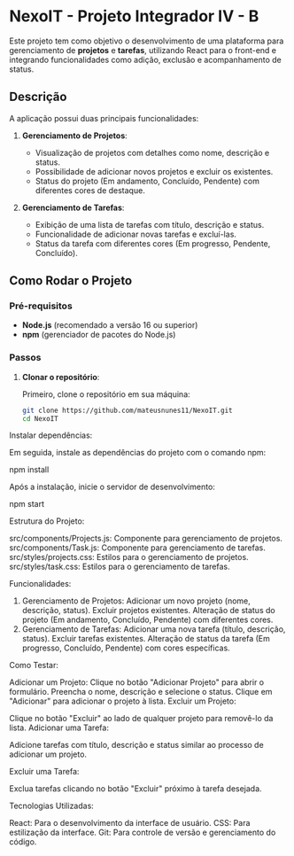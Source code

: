 # NexoIT - Projeto Integrador IV - B

Este projeto tem como objetivo o desenvolvimento de uma plataforma para gerenciamento de **projetos** e **tarefas**, utilizando React para o front-end e integrando funcionalidades como adição, exclusão e acompanhamento de status.

## Descrição

A aplicação possui duas principais funcionalidades:

1. **Gerenciamento de Projetos**:
   - Visualização de projetos com detalhes como nome, descrição e status.
   - Possibilidade de adicionar novos projetos e excluir os existentes.
   - Status do projeto (Em andamento, Concluído, Pendente) com diferentes cores de destaque.

2. **Gerenciamento de Tarefas**:
   - Exibição de uma lista de tarefas com título, descrição e status.
   - Funcionalidade de adicionar novas tarefas e excluí-las.
   - Status da tarefa com diferentes cores (Em progresso, Pendente, Concluído).

## Como Rodar o Projeto

### Pré-requisitos

- **Node.js** (recomendado a versão 16 ou superior)
- **npm** (gerenciador de pacotes do Node.js)

### Passos

1. **Clonar o repositório**:

   Primeiro, clone o repositório em sua máquina:

   ```bash
   git clone https://github.com/mateusnunes11/NexoIT.git
   cd NexoIT

 Instalar dependências:

Em seguida, instale as dependências do projeto com o comando npm:

npm install

Após a instalação, inicie o servidor de desenvolvimento:

npm start

Estrutura do Projeto:

src/components/Projects.js: Componente para gerenciamento de projetos.
src/components/Task.js: Componente para gerenciamento de tarefas.
src/styles/projects.css: Estilos para o gerenciamento de projetos.
src/styles/task.css: Estilos para o gerenciamento de tarefas.

Funcionalidades:

1. Gerenciamento de Projetos:
Adicionar um novo projeto (nome, descrição, status).
Excluir projetos existentes.
Alteração de status do projeto (Em andamento, Concluído, Pendente) com diferentes cores.
2. Gerenciamento de Tarefas:
Adicionar uma nova tarefa (título, descrição, status).
Excluir tarefas existentes.
Alteração de status da tarefa (Em progresso, Concluído, Pendente) com cores específicas.

Como Testar:

Adicionar um Projeto:
Clique no botão "Adicionar Projeto" para abrir o formulário.
Preencha o nome, descrição e selecione o status.
Clique em "Adicionar" para adicionar o projeto à lista.
Excluir um Projeto:

Clique no botão "Excluir" ao lado de qualquer projeto para removê-lo da lista.
Adicionar uma Tarefa:

Adicione tarefas com título, descrição e status similar ao processo de adicionar um projeto.

Excluir uma Tarefa:

Exclua tarefas clicando no botão "Excluir" próximo à tarefa desejada.

Tecnologias Utilizadas:

React: Para o desenvolvimento da interface de usuário.
CSS: Para estilização da interface.
Git: Para controle de versão e gerenciamento do código.

